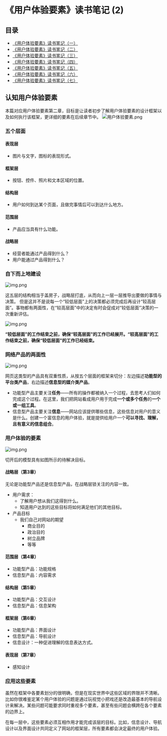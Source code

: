 # 《用户体验要素》读书笔记 (2)

## 目录

- [《用户体验要素》读书笔记（一）](http://summersea.top:8090/archives/%E7%94%A8%E6%88%B7%E4%BD%93%E9%AA%8C%E8%A6%81%E7%B4%A0%E8%AF%BB%E4%B9%A6%E7%AC%94%E8%AE%B0%E4%B8%80)
- [《用户体验要素》读书笔记（二）](http://summersea.top:8090/archives/%E7%94%A8%E6%88%B7%E4%BD%93%E9%AA%8C%E8%A6%81%E7%B4%A0%E8%AF%BB%E4%B9%A6%E7%AC%94%E8%AE%B0%E4%BA%8C)
- [《用户体验要素》读书笔记（三）](http://summersea.top:8090/archives/%E7%94%A8%E6%88%B7%E4%BD%93%E9%AA%8C%E8%A6%81%E7%B4%A0%E8%AF%BB%E4%B9%A6%E7%AC%94%E8%AE%B0%E4%B8%89)
- [《用户体验要素》读书笔记（四）](http://summersea.top:8090/archives/%E7%94%A8%E6%88%B7%E4%BD%93%E9%AA%8C%E8%A6%81%E7%B4%A0%E8%AF%BB%E4%B9%A6%E7%AC%94%E8%AE%B0%E5%9B%9B)
- [《用户体验要素》读书笔记（五）](http://summersea.top:8090/archives/%E7%94%A8%E6%88%B7%E4%BD%93%E9%AA%8C%E8%A6%81%E7%B4%A0%E8%AF%BB%E4%B9%A6%E7%AC%94%E8%AE%B0%E4%BA%94)
- [《用户体验要素》读书笔记（六）](http://summersea.top:8090/archives/%E7%94%A8%E6%88%B7%E4%BD%93%E9%AA%8C%E8%A6%81%E7%B4%A0%E8%AF%BB%E4%B9%A6%E7%AC%94%E8%AE%B0%E5%85%AD)
- [《用户体验要素》读书笔记（七）](http://summersea.top:8090/archives/%E7%94%A8%E6%88%B7%E4%BD%93%E9%AA%8C%E8%A6%81%E7%B4%A0%E8%AF%BB%E4%B9%A6%E7%AC%94%E8%AE%B0%E4%B8%83)

## 认知用户体验要素

本篇对应用户体验要素第二章，目标是让读者初步了解用户体验要素的设计框架以及如何执行该框架，更详细的要素在后续章节中。
![用户体验要素.png](assets/user_experience/UserExperienceElements.png)

### 五个层面

#### 表现层

- 图片与文字，图标的表现形式。

#### 框架层

- 按钮、控件、照片和文本区域的位置。

#### 结构层

- 用户如何到达某个页面，且做完事情后可以到达什么地方。

#### 范围层

- 产品应当具有什么功能。

#### 战略层

- 经营者能通过产品得到什么？
- 用户能通过产品得到什么？

### 自下而上地建设

![img.png](assets/user_experience/UserExperienceElements-Architecture.png)

这五层的结构相当于盖房子，战略层打底，从而向上一层一层推导出要做的事情与决策。 但是这并不是说每一个“较低层面”上的决策都必须完成后再设计“较高层面”。事物都有两面性，在“较高层面”中的决定有时会促成对“较低层面”决策的一次重新评估。

![img.png](assets/user_experience/UserExperience-WorkFlow.png)

**“较低层面”的工作结束之前，确保“较高层面”的工作已经展开。“较高层面”的工作结束之前，确保“较低层面”的工作已经结束。**

### 网络产品的两面性

![img.png](assets/user_experience/UserExperienceElements-Architecture-depart.png)

网页这类型的产品具有双重性质，从按五个层面的框架来切分：左边描述**功能型的平台类产品**，右边描述**信息型的媒介类产品**。

- 功能型产品主要关注**任务**——所有的操作都被纳入一个过程，去思考人们如何完成这个过程。在这里，我们把网站看成用户用于完成**一个或多个任务**的**一个或一组工具**。
- 信息型产品主要关注**信息**——网站应该提供哪些信息，这些信息对用户的意义是什么。创建一个富信息的用户体验，就是提供给用户一个**可以寻找、理解，且有意义的信息组合**。

### 用户体验的要素

![img.png](assets/user_experience/UserExperienceElements-Architecture-depart2.png)

切开后的模型具有如图所示的待解决目标。

#### 战略层（第3章）

无论是功能型产品还是信息型产品，在战略层锁关注的内容一致。

- 用户需求：
    - 了解用户想从我们这得到什么。
    - 知道用户达到的这些目标将如何满足他们的其他目标。
- 产品目标
    - 我们自己对网站的期望
        - 商业目的
        - 政治目的
        - 树立品牌
        - 等等

#### 范围层（第4章）

- 功能型产品：功能规格
- 信息型产品：内容需求

#### 结构层（第5章）

- 功能型产品：交互设计
- 信息型产品：信息架构

#### 框架层（第6章）

- 功能型产品：界面设计
- 信息型产品：导航设计
- 信息设计：一种促进理解的信息表达方式。

#### 表现层（第7章）

- 感知设计

### 应用这些要素

虽然在框架中各要素划分的很明确，但是在现实世界中这些区域的界限并不清晰。比如你很难鉴定某个用户体验的问题是通过玩视觉小把戏还是改造最基本的导航设计来解决。某些问题可能要求同时重视多个要素，甚至有些问题会横跨在各个要素的边界上。

在每一层中，这些要素必须互相作用才能完成该层的目标。比如，信息设计、导航设计以及界面设计共同定义了网站的框架层，所有要素都会决定最终的用户体验。
